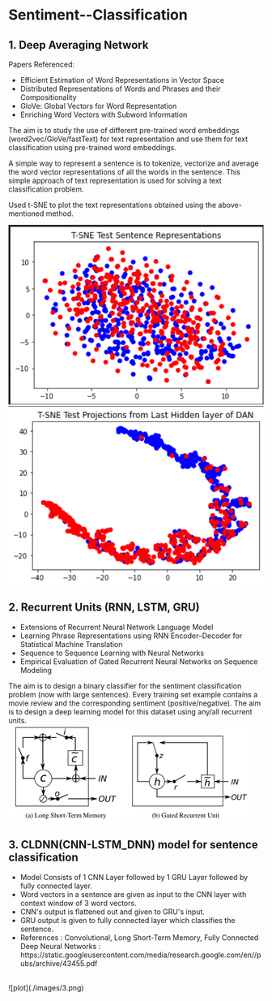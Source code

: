 # Sentiment--Classification

## 1. Deep Averaging Network
Papers Referenced:
<ul>
<li>Efficient Estimation of Word Representations in Vector Space 
<li>Distributed Representations of Words and Phrases and their Compositionality 
<li>GloVe: Global Vectors for Word Representation
<li>Enriching Word Vectors with Subword Information 
</ul>
The aim is to study the use of different pre-trained word embeddings
(word2vec/GloVe/fastText) for text representation and use them for text classification using pre-trained word embeddings. <br>

A simple way to represent a sentence is to tokenize, vectorize and average the word vector
representations of all the words in the sentence. This simple approach of
text representation is used for solving a text classification problem. <br>


Used t-SNE to plot the text representations obtained using the above-mentioned method.<br>

![plot](./images/1_tsne_before.png)<br>
![plot](./images/1_tsne_after.png)

## 2. Recurrent Units (RNN, LSTM, GRU)
<ul>
<li>Extensions of Recurrent Neural Network Language Model 

<li>Learning Phrase Representations using RNN Encoder–Decoder for Statistical Machine Translation 

<li>Sequence to Sequence Learning with Neural Networks 

<li>Empirical Evaluation of Gated Recurrent Neural Networks on Sequence Modeling 

</ul>




 The aim is to design a binary classifier for the sentiment classification
problem (now with large sentences). Every training set example contains a movie review and the corresponding sentiment
(positive/negative). The aim is to design a deep learning model for this dataset using any/all recurrent units.<br>
![plot](./images/2_model.png)


## 3. CLDNN(CNN-LSTM_DNN) model for sentence classification
<ul>
  <li> Model Consists of 1 CNN Layer followed by 1 GRU Layer followed by fully connected layer.
  <li> Word vectors in a sentence are given as input to the CNN layer with context window of 3 word vectors.
  <li> CNN's output is flattened out and given to GRU's input.
  <li> GRU output is given to fully connected layer which classifies the sentence.
  <li> References : Convolutional, Long Short-Term Memory, Fully Connected Deep Neural Networks : https://static.googleusercontent.com/media/research.google.com/en//pubs/archive/43455.pdf
</ul> <br>
![plot](./images/3.png) 
<br>



